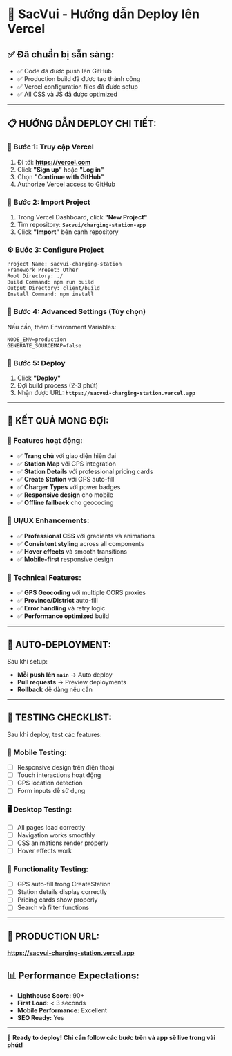 # 🚀 **SacVui - Hướng dẫn Deploy lên Vercel**

## ✅ **Đã chuẩn bị sẵn sàng:**
- ✅ Code đã được push lên GitHub
- ✅ Production build đã được tạo thành công
- ✅ Vercel configuration files đã được setup
- ✅ All CSS và JS đã được optimized

---

## 📋 **HƯỚNG DẪN DEPLOY CHI TIẾT:**

### **🔗 Bước 1: Truy cập Vercel**
1. Đi tới: **https://vercel.com**
2. Click **"Sign up"** hoặc **"Log in"**
3. Chọn **"Continue with GitHub"**
4. Authorize Vercel access to GitHub

### **📂 Bước 2: Import Project**
1. Trong Vercel Dashboard, click **"New Project"**
2. Tìm repository: **`Sacvui/charging-station-app`**
3. Click **"Import"** bên cạnh repository

### **⚙️ Bước 3: Configure Project**
```
Project Name: sacvui-charging-station
Framework Preset: Other
Root Directory: ./
Build Command: npm run build
Output Directory: client/build
Install Command: npm install
```

### **🔧 Bước 4: Advanced Settings (Tùy chọn)**
Nếu cần, thêm Environment Variables:
```
NODE_ENV=production
GENERATE_SOURCEMAP=false
```

### **🚀 Bước 5: Deploy**
1. Click **"Deploy"**
2. Đợi build process (2-3 phút)
3. Nhận được URL: **`https://sacvui-charging-station.vercel.app`**

---

## 🎯 **KẾT QUẢ MONG ĐỢI:**

### **📱 Features hoạt động:**
- ✅ **Trang chủ** với giao diện hiện đại
- ✅ **Station Map** với GPS integration
- ✅ **Station Details** với professional pricing cards
- ✅ **Create Station** với GPS auto-fill
- ✅ **Charger Types** với power badges
- ✅ **Responsive design** cho mobile
- ✅ **Offline fallback** cho geocoding

### **🎨 UI/UX Enhancements:**
- ✅ **Professional CSS** với gradients và animations
- ✅ **Consistent styling** across all components
- ✅ **Hover effects** và smooth transitions
- ✅ **Mobile-first** responsive design

### **🔧 Technical Features:**
- ✅ **GPS Geocoding** với multiple CORS proxies
- ✅ **Province/District** auto-fill
- ✅ **Error handling** và retry logic
- ✅ **Performance optimized** build

---

## 🔄 **AUTO-DEPLOYMENT:**
Sau khi setup:
- **Mỗi push lên `main`** → Auto deploy
- **Pull requests** → Preview deployments
- **Rollback** dễ dàng nếu cần

---

## 🧪 **TESTING CHECKLIST:**
Sau khi deploy, test các features:

### **📱 Mobile Testing:**
- [ ] Responsive design trên điện thoại
- [ ] Touch interactions hoạt động
- [ ] GPS location detection
- [ ] Form inputs dễ sử dụng

### **🖥️ Desktop Testing:**
- [ ] All pages load correctly
- [ ] Navigation works smoothly
- [ ] CSS animations render properly
- [ ] Hover effects work

### **🔧 Functionality Testing:**
- [ ] GPS auto-fill trong CreateStation
- [ ] Station details display correctly
- [ ] Pricing cards show properly
- [ ] Search và filter functions

---

## 🎉 **PRODUCTION URL:**
**https://sacvui-charging-station.vercel.app**

## 📊 **Performance Expectations:**
- **Lighthouse Score:** 90+ 
- **First Load:** < 3 seconds
- **Mobile Performance:** Excellent
- **SEO Ready:** Yes

---

**🚀 Ready to deploy! Chỉ cần follow các bước trên và app sẽ live trong vài phút!**
